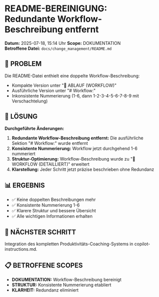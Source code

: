 # README-BEREINIGUNG: Redundante Workflow-Beschreibung entfernt

**Datum:** 2025-07-18, 15:14 Uhr
**Scope:** DOKUMENTATION  
**Betroffene Datei:** `docs/change_management/README.md`

## 🎯 PROBLEM
Die README-Datei enthielt eine doppelte Workflow-Beschreibung:
- Kompakte Version unter "🔄 ABLAUF (WORKFLOW)" 
- Ausführliche Version unter "# Workflow:"
- Inkonsistente Nummerierung (1-6, dann 1-2-3-4-5-6-7-8-9 mit Verschachtelung)

## 🔧 LÖSUNG  
**Durchgeführte Änderungen:**
1. **Redundante Workflow-Beschreibung entfernt:** Die ausführliche Sektion "# Workflow:" wurde entfernt
2. **Konsistente Nummerierung:** Workflow jetzt durchgehend 1-6 nummeriert
3. **Struktur-Optimierung:** Workflow-Beschreibung wurde zu "🔄 WORKFLOW (DETAILLIERT)" erweitert
4. **Klarstellung:** Jeder Schritt jetzt präzise beschrieben ohne Redundanz

## 📊 ERGEBNIS
- ✅ Keine doppelten Beschreibungen mehr
- ✅ Konsistente Nummerierung 1-6
- ✅ Klarere Struktur und bessere Übersicht
- ✅ Alle wichtigen Informationen erhalten

## 🎯 NÄCHSTER SCHRITT
Integration des kompletten Produktivitäts-Coaching-Systems in copilot-instructions.md.

## 📋 BETROFFENE SCOPES
- **DOKUMENTATION:** Workflow-Beschreibung bereinigt
- **STRUKTUR:** Konsistente Nummerierung etabliert
- **KLARHEIT:** Redundanz eliminiert
